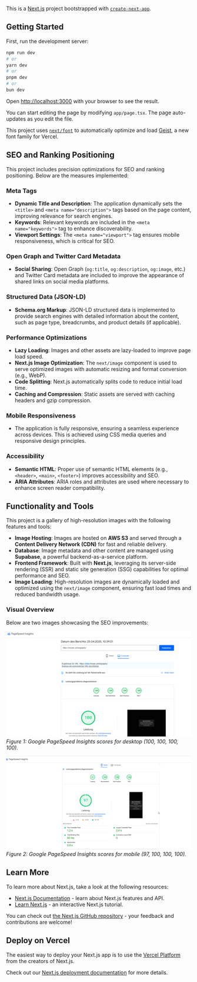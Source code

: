 This is a [Next.js](https://nextjs.org) project bootstrapped with [`create-next-app`](https://nextjs.org/docs/app/api-reference/cli/create-next-app).

## Getting Started

First, run the development server:

```bash
npm run dev
# or
yarn dev
# or
pnpm dev
# or
bun dev
```

Open [http://localhost:3000](http://localhost:3000) with your browser to see the result.

You can start editing the page by modifying `app/page.tsx`. The page auto-updates as you edit the file.

This project uses [`next/font`](https://nextjs.org/docs/app/building-your-application/optimizing/fonts) to automatically optimize and load [Geist](https://vercel.com/font), a new font family for Vercel.

## SEO and Ranking Positioning

This project includes precision optimizations for SEO and ranking positioning. Below are the measures implemented:

### Meta Tags

- **Dynamic Title and Description**: The application dynamically sets the `<title>` and `<meta name="description">` tags based on the page content, improving relevance for search engines.
- **Keywords**: Relevant keywords are included in the `<meta name="keywords">` tag to enhance discoverability.
- **Viewport Settings**: The `<meta name="viewport">` tag ensures mobile responsiveness, which is critical for SEO.

### Open Graph and Twitter Card Metadata

- **Social Sharing**: Open Graph (`og:title`, `og:description`, `og:image`, etc.) and Twitter Card metadata are included to improve the appearance of shared links on social media platforms.

### Structured Data (JSON-LD)

- **Schema.org Markup**: JSON-LD structured data is implemented to provide search engines with detailed information about the content, such as page type, breadcrumbs, and product details (if applicable).

### Performance Optimizations

- **Lazy Loading**: Images and other assets are lazy-loaded to improve page load speed.
- **Next.js Image Optimization**: The `next/image` component is used to serve optimized images with automatic resizing and format conversion (e.g., WebP).
- **Code Splitting**: Next.js automatically splits code to reduce initial load time.
- **Caching and Compression**: Static assets are served with caching headers and gzip compression.

### Mobile Responsiveness

- The application is fully responsive, ensuring a seamless experience across devices. This is achieved using CSS media queries and responsive design principles.

### Accessibility

- **Semantic HTML**: Proper use of semantic HTML elements (e.g., `<header>`, `<main>`, `<footer>`) improves accessibility and SEO.
- **ARIA Attributes**: ARIA roles and attributes are used where necessary to enhance screen reader compatibility.

## Functionality and Tools

This project is a gallery of high-resolution images with the following features and tools:

- **Image Hosting**: Images are hosted on **AWS S3** and served through a **Content Delivery Network (CDN)** for fast and reliable delivery.
- **Database**: Image metadata and other content are managed using **Supabase**, a powerful backend-as-a-service platform.
- **Frontend Framework**: Built with **Next.js**, leveraging its server-side rendering (SSR) and static site generation (SSG) capabilities for optimal performance and SEO.
- **Image Loading**: High-resolution images are dynamically loaded and optimized using the `next/image` component, ensuring fast load times and reduced bandwidth usage.

### Visual Overview

Below are two images showcasing the SEO improvements:

![Desktop Performance Metrics](./public/images/page-insights-google/page-insights-google_desktop.png)
_Figure 1: Google PageSpeed Insights scores for desktop (100, 100, 100, 100)._

![Mobile Performance Metrics](./public/images/page-insights-google/page-insights-google_mobile.png)
_Figure 2: Google PageSpeed Insights scores for mobile (97, 100, 100, 100)._

## Learn More

To learn more about Next.js, take a look at the following resources:

- [Next.js Documentation](https://nextjs.org/docs) - learn about Next.js features and API.
- [Learn Next.js](https://nextjs.org/learn) - an interactive Next.js tutorial.

You can check out [the Next.js GitHub repository](https://github.com/vercel/next.js) - your feedback and contributions are welcome!

## Deploy on Vercel

The easiest way to deploy your Next.js app is to use the [Vercel Platform](https://vercel.com/new?utm_medium=default-template&filter=next.js&utm_source=create-next-app&utm_campaign=create-next-app-readme) from the creators of Next.js.

Check out our [Next.js deployment documentation](https://nextjs.org/docs/app/building-your-application/deploying) for more details.
